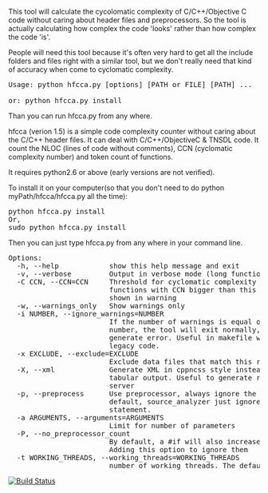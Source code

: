 This tool will calculate the cycolomatic complexity of C/C++/Objective C code without caring about header files and preprocessors. So the tool is actually calculating how complex the code 'looks' rather than how complex the code 'is'.

People will need this tool because it's often very hard to get all the include folders and files right with a similar tool, but we don't really need that kind of accuracy when come to cyclomatic complexity.
<pre>
Usage: python hfcca.py [options] [PATH or FILE] [PATH] ... 

or: python hfcca.py install
</pre>
Than you can run hfcca.py from any where.

 hfcca (verion 1.5) is a simple code complexity counter without caring about
the C/C++ header files. It can deal with C/C++/ObjectiveC & TNSDL code. It count the NLOC
(lines of code without comments), CCN  (cyclomatic complexity number) and
token count of functions.

It requires python2.6 or above (early versions are not verified).

To install it on your computer(so that you don't need to do python myPath/hfcca/hfcca.py all the time):
<pre>
python hfcca.py install
Or,
sudo python hfcca.py install
</pre>
Then you can just type hfcca.py from any where in your command line.
<pre>
Options:
  -h, --help            show this help message and exit
  -v, --verbose         Output in verbose mode (long function name)
  -C CCN, --CCN=CCN     Threshold for cyclomatic complexity number warning.
                        functions with CCN bigger than this number will be
                        shown in warning
  -w, --warnings_only   Show warnings only
  -i NUMBER, --ignore_warnings=NUMBER
                        If the number of warnings is equal or less than the
                        number, the tool will exit normally, otherwize it will
                        generate error. Useful in makefile when improving
                        legacy code.
  -x EXCLUDE, --exclude=EXCLUDE
                        Exclude data files that match this regular expression
  -X, --xml             Generate XML in cppncss style instead of the normal
                        tabular output. Useful to generate report in Hudson
                        server
  -p, --preprocess      Use preprocessor, always ignore the #else branch. By
                        default, source_analyzer just ignore any preprocessor
                        statement.
  -a ARGUMENTS, --arguments=ARGUMENTS
                        Limit for number of parameters
  -P, --no_preprocessor_count
                        By default, a #if will also increase the complexity.
                        Adding this option to ignore them
  -t WORKING_THREADS, --working_threads=WORKING_THREADS
                        number of working threads. The default value is 1.
</pre>                   
[![Build Status](https://travis-ci.org/terryyin/hfcca.png?branch=master)](https://travis-ci.org/terryyin/hfcca)
